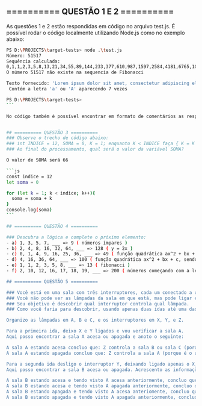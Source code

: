 ## ========== QUESTÃO 1 E 2 ==========
As questões 1 e 2 estão respondidas em código no arquivo test.js.
É possível rodar o código localmente utilizando Node.js como no exemplo abaixo:

````bash
PS D:\PROJECTS\target-tests> node .\test.js
Número: 51517
Sequência calculada:
0,1,1,2,3,5,8,13,21,34,55,89,144,233,377,610,987,1597,2584,4181,6765,10946,17711,28657,46368,75025
O número 51517 não existe na sequencia de Fibonacci

Texto fornecido: 'Lorem ipsum dolor sit amet, consectetur adipiscing elit, sed do eiusmod tempor incididunt ut labore et dolore magna aliqua.'
 Contém a letra 'a' ou 'A' aparecendo 7 vezes

PS D:\PROJECTS\target-tests>
```

No código também é possível encontrar em formato de comentários as respostas para as próximas questões.


## ========== QUESTÃO 3 ==========
### Observe o trecho de código abaixo:
### int INDICE = 12, SOMA = 0, K = 1; enquanto K < INDICE faça { K = K + 1; SOMA = SOMA + K; } imprimir(SOMA);
### Ao final do processamento, qual será o valor da variável SOMA?

O valor de SOMA será 66

```js
const indice = 12
let soma = 0

for (let k = 1; k < indice; k++){
  soma = soma + k
}
console.log(soma)
```

## ========== QUESTÃO 4 ==========

### Descubra a lógica e complete o próximo elemento:
- a) 1, 3, 5, 7, ___ => 9 ( números ímpares )
- b) 2, 4, 8, 16, 32, 64, ___ => 128 ( y = 2x )
- c) 0, 1, 4, 9, 16, 25, 36, ___ => 49 ( função quadrática ax^2 + bx + c, sendo a = 1, b = -2 e c = 1 )
- d) 4, 16, 36, 64, ___ => 100 ( função quadrática ax^2 + bx + c, sendo a = 4, b = 0 e c = 0 )
- e) 1, 1, 2, 3, 5, 8, ___ => 13 ( fibonacci )
- f) 2, 10, 12, 16, 17, 18, 19, ___ => 200 ( números começando com a letra 'D" )

## ========== QUESTÃO 5 ==========

### Você está em uma sala com três interruptores, cada um conectado a uma lâmpada em salas diferentes.
### Você não pode ver as lâmpadas da sala em que está, mas pode ligar e desligar os interruptores quantas vezes quiser.
### Seu objetivo é descobrir qual interruptor controla qual lâmpada.
### Como você faria para descobrir, usando apenas duas idas até uma das salas das lâmpadas, qual interruptor controla cada lâmpada?

Organizo as lâmpadas em A, B e C, e os interruptores em X, Y, e Z.

Para a primeira ida, deixo X e Y ligados e vou verificar a sala A.
Aqui posso encontrar a sala A acesa ou apagada e anoto o seguinte:

A sala A estando acesa concluo que: Z controla a sala B ou sala C (porque o interruptor X ou Y estão controlando a sala A)
A sala A estando apagada concluo que: Z controla a sala A (porque é o único interruptor desligado)

Para a segunda ida desligo o interruptor Y, deixando ligado apenas o X, e vou observar a sala B.
Aqui posso encontrar a sala B acesa ou apagada. Acrescento as informações da sala A e anoto o seguinte:

A sala B estando acesa e tendo visto A acesa anteriormente, concluo que: Y controla A porque B não apagou, portanto X controla B e Z controla C
A sala B estando acesa e tendo visto A apagada anteriormente, concluo que: Z controla A e Y controla C (porque B não apagou), portanto X controla B
A sala B estando apagada e tendo visto A acesa anteriomente, concluo que: Y controla B, portanto X controla A e Z controla C
A sala B estando apagada e tendo visto A apagada anteriormente, concluo que: Z controla A e Y controla B, portanto X controla C